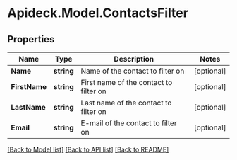 # Apideck.Model.ContactsFilter

## Properties

Name | Type | Description | Notes
------------ | ------------- | ------------- | -------------
**Name** | **string** | Name of the contact to filter on | [optional] 
**FirstName** | **string** | First name of the contact to filter on | [optional] 
**LastName** | **string** | Last name of the contact to filter on | [optional] 
**Email** | **string** | E-mail of the contact to filter on | [optional] 

[[Back to Model list]](../README.md#documentation-for-models) [[Back to API list]](../README.md#documentation-for-api-endpoints) [[Back to README]](../README.md)

